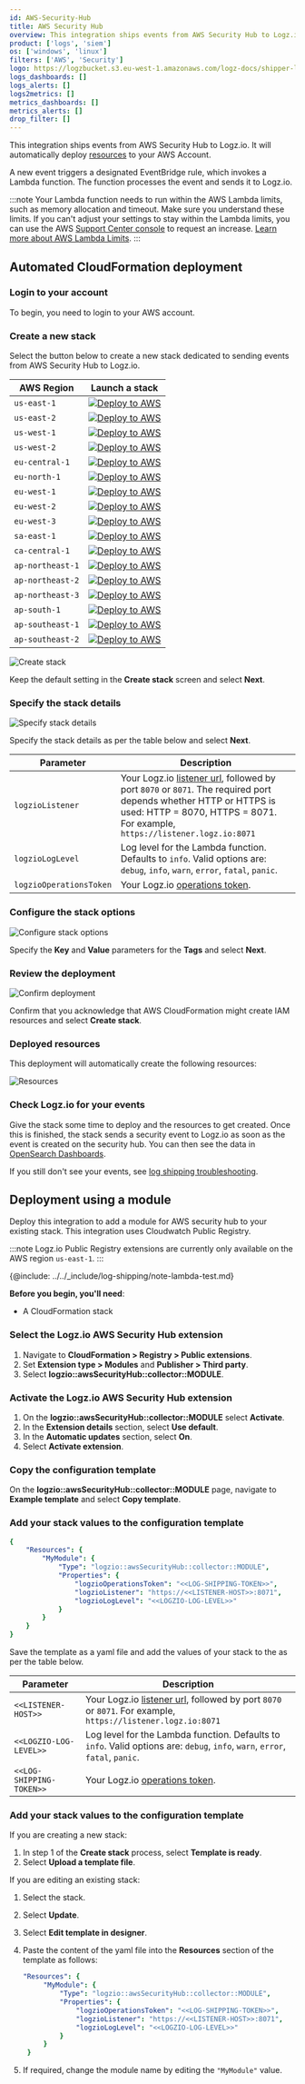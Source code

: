 ```yaml
---
id: AWS-Security-Hub
title: AWS Security Hub
overview: This integration ships events from AWS Security Hub to Logz.io. It will automatically deploy resources to your AWS Account.
product: ['logs', 'siem']
os: ['windows', 'linux']
filters: ['AWS', 'Security']
logo: https://logzbucket.s3.eu-west-1.amazonaws.com/logz-docs/shipper-logos/aws.svg
logs_dashboards: []
logs_alerts: []
logs2metrics: []
metrics_dashboards: []
metrics_alerts: []
drop_filter: []
---
```


 

This integration ships events from AWS Security Hub to Logz.io. It will automatically deploy [resources](#resources) to your AWS Account.

A new event triggers a designated EventBridge rule, which invokes a Lambda function. The function processes the event and sends it to Logz.io.

:::note
Your Lambda function needs to run within the AWS Lambda limits, such as memory allocation and timeout. Make sure you understand these limits. If you can't adjust your settings to stay within the Lambda limits, you can use the AWS [Support Center console](https://console.aws.amazon.com/support/v1#/case/create?issueType=service-limit-increase) to request an increase. [Learn more about AWS Lambda Limits](https://docs.aws.amazon.com/lambda/latest/dg/limits.html).
:::
 

  

## Automated CloudFormation deployment

 

### Login to your account

To begin, you need to login to your AWS account.

### Create a new stack

Select the button below to create a new stack dedicated to sending events from AWS Security Hub to Logz.io.

| AWS Region | Launch a stack |
| --- | --- |
| `us-east-1` | [![Deploy to AWS](https://dytvr9ot2sszz.cloudfront.net/logz-docs/lights/LightS-button.png)](https://console.aws.amazon.com/cloudformation/home?region=us-east-1#/stacks/new?stackName=logzio-security-hub-collector&templateURL=https://logzio-aws-integrations-us-east-1.s3.amazonaws.com/aws-security-hub-collector/0.0.3/template.yaml) |
| `us-east-2` | [![Deploy to AWS](https://dytvr9ot2sszz.cloudfront.net/logz-docs/lights/LightS-button.png)](https://console.aws.amazon.com/cloudformation/home?region=us-east-2#/stacks/new?stackName=logzio-security-hub-collector&templateURL=https://logzio-aws-integrations-us-east-2.s3.amazonaws.com/aws-security-hub-collector/0.0.3/template.yaml) |
| `us-west-1` | [![Deploy to AWS](https://dytvr9ot2sszz.cloudfront.net/logz-docs/lights/LightS-button.png)](https://console.aws.amazon.com/cloudformation/home?region=us-west-1#/stacks/new?stackName=logzio-security-hub-collector&templateURL=https://logzio-aws-integrations-us-west-1.s3.amazonaws.com/aws-security-hub-collector/0.0.3/template.yaml) |
| `us-west-2` | [![Deploy to AWS](https://dytvr9ot2sszz.cloudfront.net/logz-docs/lights/LightS-button.png)](https://console.aws.amazon.com/cloudformation/home?region=us-west-2#/stacks/new?stackName=logzio-security-hub-collector&templateURL=https://logzio-aws-integrations-us-west-2.s3.amazonaws.com/aws-security-hub-collector/0.0.3/template.yaml) |
| `eu-central-1` | [![Deploy to AWS](https://dytvr9ot2sszz.cloudfront.net/logz-docs/lights/LightS-button.png)](https://console.aws.amazon.com/cloudformation/home?region=eu-central-1#/stacks/new?stackName=logzio-security-hub-collector&templateURL=https://logzio-aws-integrations-eu-central-1.s3.amazonaws.com/aws-security-hub-collector/0.0.3/template.yaml) |
| `eu-north-1` | [![Deploy to AWS](https://dytvr9ot2sszz.cloudfront.net/logz-docs/lights/LightS-button.png)](https://console.aws.amazon.com/cloudformation/home?region=eu-north-1#/stacks/new?stackName=logzio-security-hub-collector&templateURL=https://logzio-aws-integrations-eu-north-1.s3.amazonaws.com/aws-security-hub-collector/0.0.3/template.yaml) |
| `eu-west-1` | [![Deploy to AWS](https://dytvr9ot2sszz.cloudfront.net/logz-docs/lights/LightS-button.png)](https://console.aws.amazon.com/cloudformation/home?region=eu-west-1#/stacks/new?stackName=logzio-security-hub-collector&templateURL=https://logzio-aws-integrations-eu-west-1.s3.amazonaws.com/aws-security-hub-collector/0.0.3/template.yaml) |
| `eu-west-2` | [![Deploy to AWS](https://dytvr9ot2sszz.cloudfront.net/logz-docs/lights/LightS-button.png)](https://console.aws.amazon.com/cloudformation/home?region=eu-west-2#/stacks/new?stackName=logzio-security-hub-collector&templateURL=https://logzio-aws-integrations-eu-west-2.s3.amazonaws.com/aws-security-hub-collector/0.0.3/template.yaml) |
| `eu-west-3` | [![Deploy to AWS](https://dytvr9ot2sszz.cloudfront.net/logz-docs/lights/LightS-button.png)](https://console.aws.amazon.com/cloudformation/home?region=eu-west-3#/stacks/new?stackName=logzio-security-hub-collector&templateURL=https://logzio-aws-integrations-eu-west-3.s3.amazonaws.com/aws-security-hub-collector/0.0.3/template.yaml) |
| `sa-east-1` | [![Deploy to AWS](https://dytvr9ot2sszz.cloudfront.net/logz-docs/lights/LightS-button.png)](https://console.aws.amazon.com/cloudformation/home?region=sa-east-1#/stacks/new?stackName=logzio-security-hub-collector&templateURL=https://logzio-aws-integrations-sa-east-1.s3.amazonaws.com/aws-security-hub-collector/0.0.3/template.yaml) |
| `ca-central-1` | [![Deploy to AWS](https://dytvr9ot2sszz.cloudfront.net/logz-docs/lights/LightS-button.png)](https://console.aws.amazon.com/cloudformation/home?region=ca-central-1#/stacks/new?stackName=logzio-security-hub-collector&templateURL=https://logzio-aws-integrations-ca-central-1.s3.amazonaws.com/aws-security-hub-collector/0.0.3/template.yaml) |
| `ap-northeast-1` | [![Deploy to AWS](https://dytvr9ot2sszz.cloudfront.net/logz-docs/lights/LightS-button.png)](https://console.aws.amazon.com/cloudformation/home?region=ap-northeast-1#/stacks/new?stackName=logzio-security-hub-collector&templateURL=https://logzio-aws-integrations-ap-northeast-1.s3.amazonaws.com/aws-security-hub-collector/0.0.3/template.yaml) |
| `ap-northeast-2` | [![Deploy to AWS](https://dytvr9ot2sszz.cloudfront.net/logz-docs/lights/LightS-button.png)](https://console.aws.amazon.com/cloudformation/home?region=ap-northeast-2#/stacks/new?stackName=logzio-security-hub-collector&templateURL=https://logzio-aws-integrations-ap-northeast-2.s3.amazonaws.com/aws-security-hub-collector/0.0.3/template.yaml) |
| `ap-northeast-3` | [![Deploy to AWS](https://dytvr9ot2sszz.cloudfront.net/logz-docs/lights/LightS-button.png)](https://console.aws.amazon.com/cloudformation/home?region=ap-northeast-3#/stacks/new?stackName=logzio-security-hub-collector&templateURL=https://logzio-aws-integrations-ap-northeast-3.s3.amazonaws.com/aws-security-hub-collector/0.0.3/template.yaml) |
| `ap-south-1` | [![Deploy to AWS](https://dytvr9ot2sszz.cloudfront.net/logz-docs/lights/LightS-button.png)](https://console.aws.amazon.com/cloudformation/home?region=ap-south-1#/stacks/new?stackName=logzio-security-hub-collector&templateURL=https://logzio-aws-integrations-ap-south-1.s3.amazonaws.com/aws-security-hub-collector/0.0.3/template.yaml) |
| `ap-southeast-1` | [![Deploy to AWS](https://dytvr9ot2sszz.cloudfront.net/logz-docs/lights/LightS-button.png)](https://console.aws.amazon.com/cloudformation/home?region=ap-southeast-1#/stacks/new?stackName=logzio-security-hub-collector&templateURL=https://logzio-aws-integrations-ap-southeast-1.s3.amazonaws.com/aws-security-hub-collector/0.0.3/template.yaml) |
| `ap-southeast-2` | [![Deploy to AWS](https://dytvr9ot2sszz.cloudfront.net/logz-docs/lights/LightS-button.png)](https://console.aws.amazon.com/cloudformation/home?region=ap-southeast-2#/stacks/new?stackName=logzio-security-hub-collector&templateURL=https://logzio-aws-integrations-ap-southeast-2.s3.amazonaws.com/aws-security-hub-collector/0.0.3/template.yaml) |

![Create stack](https://dytvr9ot2sszz.cloudfront.net/logz-docs/aws/security-hub-step1.png)

Keep the default setting in the **Create stack** screen and select **Next**.

### Specify the stack details

![Specify stack details](https://dytvr9ot2sszz.cloudfront.net/logz-docs/aws/security-hub-step2.png)

Specify the stack details as per the table below and select **Next**.


| Parameter | Description |
| --- | --- |
| `logzioListener` | Your Logz.io [listener url](https://docs.logz.io/user-guide/accounts/account-region.html), followed by port `8070` or `8071`. The required port depends whether HTTP or HTTPS is used: HTTP = 8070, HTTPS = 8071. For example, `https://listener.logz.io:8071` |
| `logzioLogLevel` | Log level for the Lambda function. Defaults to `info`. Valid options are: `debug`, `info`, `warn`, `error`, `fatal`, `panic`. |
| `logzioOperationsToken` | Your Logz.io [operations token](https://app.logz.io/#/dashboard/settings/general). |

### Configure the stack options

![Configure stack options](https://dytvr9ot2sszz.cloudfront.net/logz-docs/aws/security-hub-step3.png)

Specify the **Key** and **Value** parameters for the **Tags** and select **Next**.

### Review the deployment

![Confirm deployment](https://dytvr9ot2sszz.cloudfront.net/logz-docs/aws/security-hub-step4b.png)

Confirm that you acknowledge that AWS CloudFormation might create IAM resources and select **Create stack**.

 
### Deployed resources

This deployment will automatically create the following resources:

![Resources](https://dytvr9ot2sszz.cloudfront.net/logz-docs/aws/resources-security-hub.png)


### Check Logz.io for your events

Give the stack some time to deploy and the resources to get created. Once this is finished, the stack sends a security event to Logz.io as soon as the event is created on the security hub. You can then see the data in [OpenSearch Dashboards](https://app.logz.io/#/dashboard/osd).

If you still don't see your events, see [log shipping troubleshooting](https://docs.logz.io/docs/user-guide/log-management/troubleshooting/log-shipping-troubleshooting/).

 

  

## Deployment using a module
  
Deploy this integration to add a module for AWS security hub to your existing stack. This integration uses Cloudwatch Public Registry.

:::note
Logz.io Public Registry extensions are currently only available on the AWS region `us-east-1`.
:::
 

{@include: ../../_include/log-shipping/note-lambda-test.md}

**Before you begin, you'll need**:

* A CloudFormation stack

 

### Select the Logz.io AWS Security Hub extension

1. Navigate to **CloudFormation > Registry > Public extensions**.
2. Set **Extension type > Modules** and **Publisher > Third party**.
3. Select **logzio::awsSecurityHub::collector::MODULE**.


### Activate the Logz.io AWS Security Hub extension

1. On the **logzio::awsSecurityHub::collector::MODULE** select **Activate**.
2. In the **Extension details** section, select **Use default**.
3. In the **Automatic updates** section, select **On**.
4. Select **Activate extension**.

### Copy the configuration template

On the **logzio::awsSecurityHub::collector::MODULE** page, navigate to **Example template** and select **Copy template**.

### Add your stack values to the configuration template

```yaml
{
    "Resources": {
        "MyModule": {
            "Type": "logzio::awsSecurityHub::collector::MODULE",
            "Properties": {
                "logzioOperationsToken": "<<LOG-SHIPPING-TOKEN>>",
                "logzioListener": "https://<<LISTENER-HOST>>:8071",
                "logzioLogLevel": "<<LOGZIO-LOG-LEVEL>>"
            }
        }
    }
}
```

Save the template as a yaml file and add the values of your stack to the as per the table below.

| Parameter | Description |
| --- | --- |
| `<<LISTENER-HOST>>` | Your Logz.io [listener url](https://docs.logz.io/user-guide/accounts/account-region.html), followed by port `8070` or `8071`. For example, `https://listener.logz.io:8071` |
| `<<LOGZIO-LOG-LEVEL>>` | Log level for the Lambda function. Defaults to `info`. Valid options are: `debug`, `info`, `warn`, `error`, `fatal`, `panic`. |
| `<<LOG-SHIPPING-TOKEN>>` | Your Logz.io [operations token](https://app.logz.io/#/dashboard/settings/general). |

### Add your stack values to the configuration template

If you are creating a new stack:

1. In step 1 of the **Create stack** process, select **Template is ready**.
2. Select **Upload a template file**.

If you are editing an existing stack:

1. Select the stack.
2. Select **Update**.
3. Select **Edit template in designer**.
4. Paste the content of the yaml file into the **Resources** section of the template as follows:

   ```yaml
   "Resources": {
        "MyModule": {
            "Type": "logzio::awsSecurityHub::collector::MODULE",
            "Properties": {
                "logzioOperationsToken": "<<LOG-SHIPPING-TOKEN>>",
                "logzioListener": "https://<<LISTENER-HOST>>:8071",
                "logzioLogLevel": "<<LOGZIO-LOG-LEVEL>>"
            }
        }
    }
   ```
5. If required, change the module name by editing the `"MyModule"` value.

 
 
